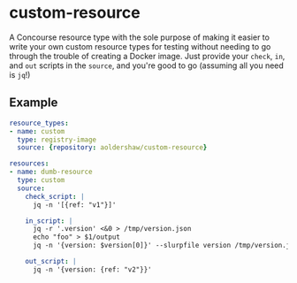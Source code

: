 # custom-resource

A Concourse resource type with the sole purpose of making it easier to write
your own custom resource types for testing without needing to go through the
trouble of creating a Docker image. Just provide your `check`, `in`, and `out`
scripts in the `source`, and you're good to go (assuming all you need is `jq`!)

## Example

```yaml
resource_types:
- name: custom
  type: registry-image
  source: {repository: aoldershaw/custom-resource}

resources:
- name: dumb-resource
  type: custom
  source:
    check_script: |
      jq -n '[{ref: "v1"}]'

    in_script: |
      jq -r '.version' <&0 > /tmp/version.json
      echo "foo" > $1/output
      jq -n '{version: $version[0]}' --slurpfile version /tmp/version.json

    out_script: |
      jq -n '{version: {ref: "v2"}}'
```
